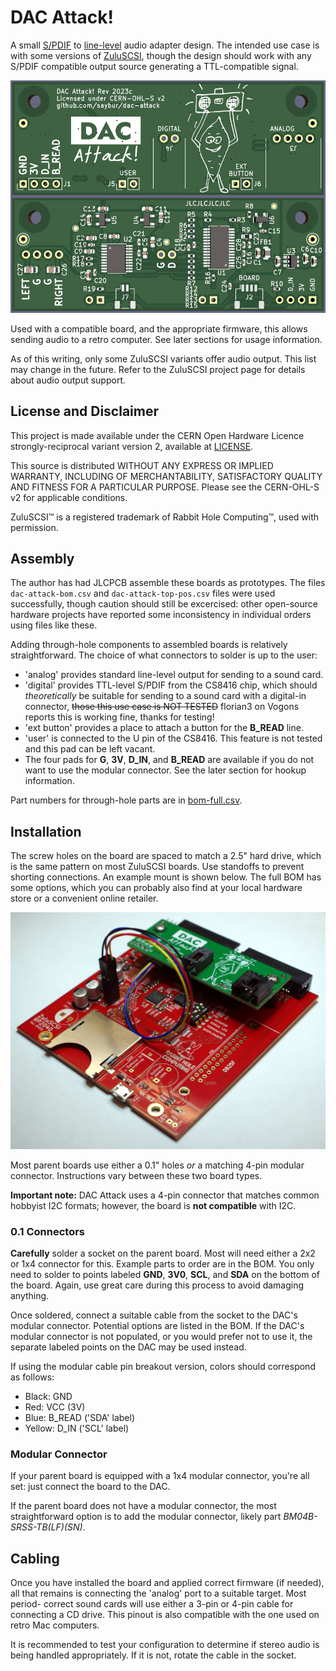 DAC Attack!
===========

A small [S/PDIF](https://en.wikipedia.org/wiki/S/PDIF) to
[line-level](https://en.wikipedia.org/wiki/Line_level) audio adapter design.
The intended use case is with some versions of
[ZuluSCSI](https://zuluscsi.com/), though the design should work with any
S/PDIF compatible output source generating a TTL-compatible signal.

![Rendering of the front and back of a DAC Attack 2022c board](images/dac-attack-render.png)

Used with a compatible board, and the appropriate firmware, this allows sending
audio to a retro computer. See later sections for usage information.

As of this writing, only some ZuluSCSI variants offer audio output. This list
may change in the future. Refer to the ZuluSCSI project page for details about
audio output support.

License and Disclaimer
----------------------

This project is made available under the CERN Open Hardware Licence
strongly-reciprocal variant version 2, available at [LICENSE](LICENSE).

This source is distributed WITHOUT ANY EXPRESS OR IMPLIED WARRANTY, INCLUDING
OF MERCHANTABILITY, SATISFACTORY QUALITY AND FITNESS FOR A PARTICULAR PURPOSE.
Please see the CERN-OHL-S v2 for applicable conditions.

ZuluSCSI&trade; is a registered trademark of Rabbit Hole Computing&trade;, used
with permission.

Assembly
--------

The author has had JLCPCB assemble these boards as prototypes. The files
`dac-attack-bom.csv` and `dac-attack-top-pos.csv` files were used successfully,
though caution should still be excercised: other open-source hardware projects
have reported some inconsistency in individual orders using files like these.

Adding through-hole components to assembled boards is relatively
straightforward. The choice of what connectors to solder is up to the user:

- 'analog' provides standard line-level output for sending to a sound card.
- 'digital' provides TTL-level S/PDIF from the CS8416 chip, which should
  _theoretically_ be suitable for sending to a sound card with a digital-in
  connector, ~~those this use case is NOT TESTED~~ florian3 on Vogons reports
  this is working fine, thanks for testing!
- 'ext button' provides a place to attach a button for the **B_READ** line.
- 'user' is connected to the U pin of the CS8416. This feature is not tested
  and this pad can be left vacant.
- The four pads for **G**, **3V**, **D_IN**, and **B_READ** are available if
  you do not want to use the modular connector. See the later section for
  hookup information.

Part numbers for through-hole parts are in [bom-full.csv](bom-full.csv).

Installation
------------

The screw holes on the board are spaced to match a 2.5" hard drive, which is
the same pattern on most ZuluSCSI boards. Use standoffs to prevent shorting
connections. An example mount is shown below. The full BOM has some options,
which you can probably also find at your local hardware store or a convenient
online retailer.

![An example of a DAC Attack mounted to a 2022d ZuluSCSI](images/dac-attack-mounted.jpg)

Most parent boards use either a 0.1" holes _or_ a matching 4-pin modular
connector. Instructions vary between these two board types.

__Important note:__ DAC Attack uses a 4-pin connector that matches common
hobbyist I2C formats; however, the board is __not compatible__ with I2C.

### 0.1 Connectors

**Carefully** solder a socket on the parent board. Most will need either a 2x2
or 1x4 connector for this. Example parts to order are in the BOM. You only need
to solder to points labeled **GND**, **3V0**, **SCL**, and **SDA** on the
bottom of the board. Again, use great care during this process to avoid
damaging anything.

Once soldered, connect a suitable cable from the socket to the DAC's modular
connector. Potential options are listed in the BOM. If the DAC's modular
connector is not populated, or you would prefer not to use it, the separate
labeled points on the DAC may be used instead.

If using the modular cable pin breakout version, colors should correspond as
follows:

- Black: GND
- Red: VCC (3V)
- Blue: B_READ ('SDA' label)
- Yellow: D_IN ('SCL' label)

### Modular Connector

If your parent board is equipped with a 1x4 modular connector, you're all set:
just connect the board to the DAC.

If the parent board does not have a modular connector, the most straightforward
option is to add the modular connector, likely part _BM04B-SRSS-TB(LF)(SN)_.

Cabling
-------

Once you have installed the board and applied correct firmware (if needed), all
that remains is connecting the 'analog' port to a suitable target. Most period-
correct sound cards will use either a 3-pin or 4-pin cable for connecting a CD
drive. This pinout is also compatible with the one used on retro Mac computers.

It is recommended to test your configuration to determine if stereo audio is
being handled appropriately. If it is not, rotate the cable in the socket.

